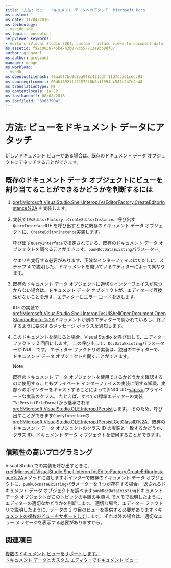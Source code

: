 ```yaml
---
title: '方法: ビュー ドキュメント データへのアタッチ |Microsoft Docs'
ms.custom: ''
ms.date: 11/04/2016
ms.technology:
- vs-ide-sdk
ms.topic: conceptual
helpviewer_keywords:
- editors [Visual Studio SDK], custom - attach views to document data
ms.assetid: f92c0838-45be-42b8-9c55-713e9bb8df07
author: gregvanl
ms.author: gregvanl
manager: douge
ms.workload:
- vssdk
ms.openlocfilehash: 48aa6f7bc0c8ea948c43dcdff11d7ccae1cedc93
ms.sourcegitcommit: 06db1892fff22572f0b0a11994dc547c2b7e2a48
ms.translationtype: MT
ms.contentlocale: ja-JP
ms.lasthandoff: 08/08/2018
ms.locfileid: "39637904"
---
```

# <a name="how-to-attach-views-to-document-data"></a>方法: ビューをドキュメント データにアタッチ
新しいドキュメント ビューがある場合は、既存のドキュメント データ オブジェクトにアタッチすることができます。  
  
## <a name="to-determine-if-you-can-attach-a-view-to-an-existing-document-data-object"></a>既存のドキュメント データ オブジェクトにビューを割り当てることができるかどうかを判断するには  
  
1.  <xref:Microsoft.VisualStudio.Shell.Interop.IVsEditorFactory.CreateEditorInstance%2A> を実装します。  
  
2.  実装で`IVsEditorFactory::CreateEditorInstance`、呼び出す`QueryInterface`IDE を呼び出すときに既存のドキュメント データ オブジェクトに、`CreateEditorInstance`実装します。  
  
     呼び出す`QueryInterface`で指定されている、既存のドキュメント データ オブジェクトを調べることができます、`punkDocDataExisting`パラメーター。  
  
     クエリを実行する必要があります、正確なインターフェイスはただしに、ステップ 4 で説明した、ドキュメントを開いているエディターによって異なります。  
  
3.  既存のドキュメント データ オブジェクトに適切なインターフェイスが見つからない場合は、ドキュメント データ オブジェクトが、エディターで互換性がないことを示す、エディターにエラー コードを返します。  
  
     IDE の実装で<xref:Microsoft.VisualStudio.Shell.Interop.IVsUIShellOpenDocument.OpenStandardEditor%2A>ドキュメントが別のエディターで開かれているし、終了するように要求するメッセージ ボックスを通知します。  
  
4.  このドキュメントを閉じると場合、Visual Studio を呼び出して、エディター ファクトリ 2 回目にします。 この呼び出しで、`DocDataExisting`パラメーターが NULL です。 エディター ファクトリの実装は、独自のエディターで、ドキュメント データ オブジェクトを開くことができます。  
  
    > [!NOTE]
    >  既存のドキュメント データ オブジェクトを使用できるかどうかを確認するのに使用することもプライベート インターフェイスの実装に関する知識、実際へのポインターをキャストすることによって[!INCLUDE[vcprvc](../code-quality/includes/vcprvc_md.md)]プライベートな実装のクラス。 たとえば、すべての標準エディターの実装`IVsPersistFileFormat`から継承される<xref:Microsoft.VisualStudio.OLE.Interop.IPersist>します。 そのため、呼び出すことができます`QueryInterface`の<xref:Microsoft.VisualStudio.OLE.Interop.IPersist.GetClassID%2A>、既存のドキュメント データ オブジェクトのクラス ID の実装と一致するかどうか、クラス ID、ドキュメント データ オブジェクトを使用することができます。  
  
## <a name="robust-programming"></a>信頼性の高いプログラミング  
 Visual Studio での実装を呼び出すときに、<xref:Microsoft.VisualStudio.Shell.Interop.IVsEditorFactory.CreateEditorInstance%2A>メソッドに渡しますポインターで既存のドキュメント データ オブジェクトに、`punkDocDataExisting`パラメーターを 1 つが存在する場合。 返されるドキュメント データ オブジェクトを調べます`punkDocDataExisting`ドキュメント データ オブジェクトがこのトピックの手順の手順 4. でメモで説明したように、エディターの適切なかどうかを判断します。 適切な場合、エディター ファクトリで説明したように、データの 2 つ目のビューを提供する必要があります[ドキュメントの複数のビューをサポートして](../extensibility/supporting-multiple-document-views.md)します。 それ以外の場合は、適切なエラー メッセージを表示する必要がありますから。  
  
## <a name="see-also"></a>関連項目  
 [複数のドキュメント ビューをサポートします。](../extensibility/supporting-multiple-document-views.md)   
 [ドキュメント データとカスタム エディターでドキュメント ビュー](../extensibility/document-data-and-document-view-in-custom-editors.md)
